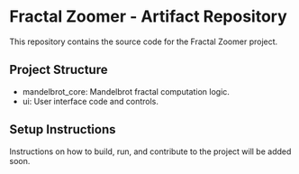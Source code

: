 # Fractal Zoomer - Artifact Repository

This repository contains the source code for the Fractal Zoomer project.

## Project Structure
- mandelbrot_core: Mandelbrot fractal computation logic.
- ui: User interface code and controls.

## Setup Instructions
Instructions on how to build, run, and contribute to the project will be added soon.
